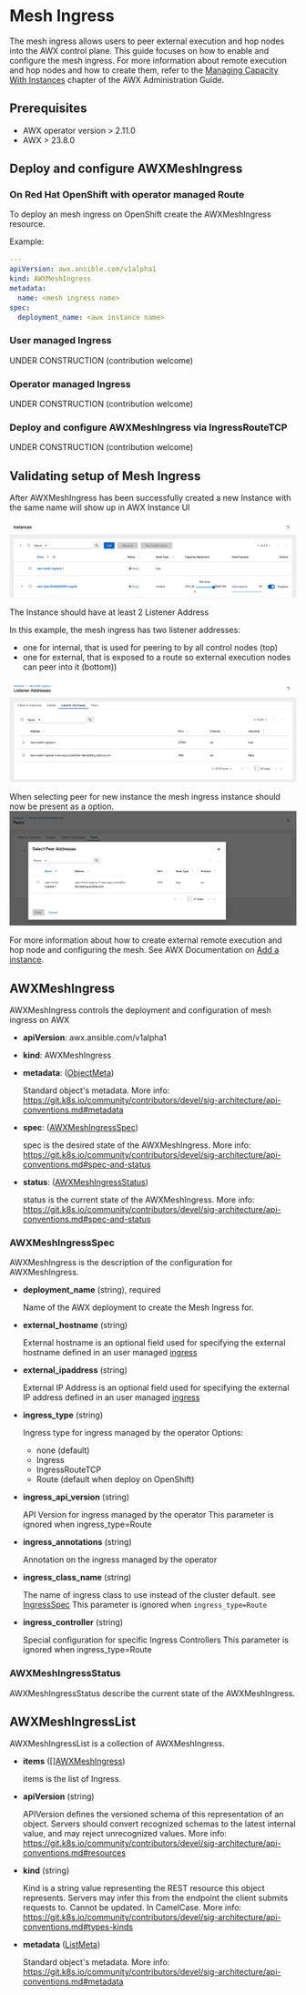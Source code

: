 # Mesh Ingress

The mesh ingress allows users to peer external execution and hop nodes into the AWX control plane.
This guide focuses on how to enable and configure the mesh ingress.
For more information about remote execution and hop nodes and how to create them, refer to the [Managing Capacity With Instances](https://ansible.readthedocs.io/projects/awx/en/latest/administration/instances.html) chapter of the AWX Administration Guide.

## Prerequisites

- AWX operator version > 2.11.0
- AWX > 23.8.0

## Deploy and configure AWXMeshIngress

### On Red Hat OpenShift with operator managed Route

To deploy an mesh ingress on OpenShift create the AWXMeshIngress resource.

Example:

```yaml
---
apiVersion: awx.ansible.com/v1alpha1
kind: AWXMeshIngress
metadata:
  name: <mesh ingress name>
spec:
  deployment_name: <awx instance name>
```

### User managed Ingress

UNDER CONSTRUCTION (contribution welcome)

### Operator managed Ingress

UNDER CONSTRUCTION (contribution welcome)

### Deploy and configure AWXMeshIngress via IngressRouteTCP

UNDER CONSTRUCTION (contribution welcome)

## Validating setup of Mesh Ingress

After AWXMeshIngress has been successfully created a new Instance with the same name will show up in AWX Instance UI

![mesh ingress instance on AWX UI](mesh-ingress-instance-on-awx-ui.png)

The Instance should have at least 2 Listener Address

In this example, the mesh ingress has two listener addresses:

- one for internal, that is used for peering to by all control nodes (top)
- one for external, that is exposed to a route so external execution nodes can peer into it (bottom))

![mesh ingress instance listener address on awx ui](mesh-ingress-instance-listener-address-on-awx-ui.png)

When selecting peer for new instance the mesh ingress instance should now be present as a option.
![peering to mesh ingress on awx ui](peering-to-mesh-ingress-on-awx-ui.png)

For more information about how to create external remote execution and hop node and configuring the mesh. See AWX Documentation on [Add a instance](https://ansible.readthedocs.io/projects/awx/en/latest/administration/instances.html#add-an-instance).

## AWXMeshIngress

AWXMeshIngress controls the deployment and configuration of mesh ingress on AWX

- **apiVersion**: awx.ansible.com/v1alpha1

- **kind**: AWXMeshIngress

- **metadata**: ([ObjectMeta](https://kubernetes.io/docs/reference/kubernetes-api/common-definitions/object-meta/#ObjectMeta))

  Standard object's metadata. More info: https://git.k8s.io/community/contributors/devel/sig-architecture/api-conventions.md#metadata

- **spec**: ([AWXMeshIngressSpec](#awxmeshingressspec))

  spec is the desired state of the AWXMeshIngress. More info: https://git.k8s.io/community/contributors/devel/sig-architecture/api-conventions.md#spec-and-status

- **status**: ([AWXMeshIngressStatus](#awxmeshingressstatus))

  status is the current state of the AWXMeshIngress. More info: https://git.k8s.io/community/contributors/devel/sig-architecture/api-conventions.md#spec-and-status

### AWXMeshIngressSpec

AWXMeshIngress is the description of the configuration for AWXMeshIngress.

- **deployment_name** (string), required

  Name of the AWX deployment to create the Mesh Ingress for.

- **external_hostname** (string)

  External hostname is an optional field used for specifying the external hostname defined in an user managed [ingress](https://kubernetes.io/docs/concepts/services-networking/ingress/)

- **external_ipaddress** (string)

  External IP Address is an optional field used for specifying the external IP address defined in an user managed [ingress](https://kubernetes.io/docs/concepts/services-networking/ingress/)

- **ingress_type** (string)

  Ingress type for ingress managed by the operator
  Options:
  - none (default)
  - Ingress
  - IngressRouteTCP
  - Route (default when deploy on OpenShift)

- **ingress_api_version** (string)

  API Version for ingress managed by the operator
  This parameter is ignored when ingress_type=Route

- **ingress_annotations** (string)

  Annotation on the ingress managed by the operator

- **ingress_class_name** (string)

  The name of ingress class to use instead of the cluster default. see [IngressSpec](https://kubernetes.io/docs/reference/kubernetes-api/service-resources/ingress-v1/#IngressSpec)
  This parameter is ignored when `ingress_type=Route`

- **ingress_controller** (string)

  Special configuration for specific Ingress Controllers
  This parameter is ignored when ingress_type=Route

### AWXMeshIngressStatus

AWXMeshIngressStatus describe the current state of the AWXMeshIngress.

## AWXMeshIngressList

AWXMeshIngressList is a collection of AWXMeshIngress.

- **items** ([][AWXMeshIngress](#awxmeshingress))

  items is the list of Ingress.

- **apiVersion** (string)

  APIVersion defines the versioned schema of this representation of an object. Servers should convert recognized schemas to the latest internal value, and may reject unrecognized values. More info: https://git.k8s.io/community/contributors/devel/sig-architecture/api-conventions.md#resources

- **kind** (string)

  Kind is a string value representing the REST resource this object represents. Servers may infer this from the endpoint the client submits requests to. Cannot be updated. In CamelCase. More info: https://git.k8s.io/community/contributors/devel/sig-architecture/api-conventions.md#types-kinds

- **metadata** ([ListMeta](https://kubernetes.io/docs/reference/kubernetes-api/common-definitions/list-meta/#ListMeta))

  Standard object's metadata. More info: https://git.k8s.io/community/contributors/devel/sig-architecture/api-conventions.md#metadata
